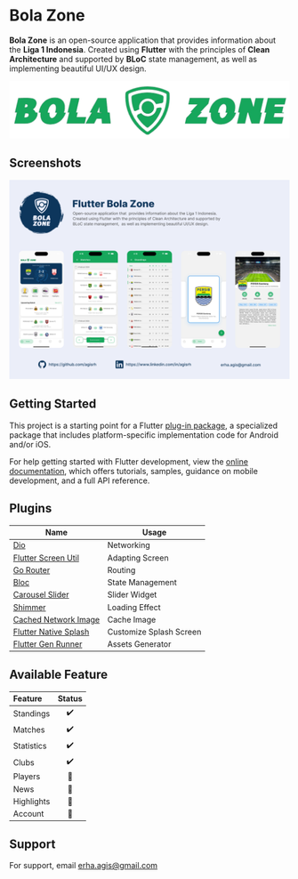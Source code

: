 
# Bola Zone

**Bola Zone** is an open-source application that provides information about the **Liga 1 Indonesia**. Created using **Flutter** with the principles of **Clean Architecture** and supported by **BLoC** state management, as well as implementing beautiful UI/UX design.


![Logo](https://github.com/agisrh/Flutter-Bola-Zone/blob/master/assets/images/bola_zone.png?raw=true)


## Screenshots

![App Screenshot](https://github.com/agisrh/Flutter-Bola-Zone/blob/master/screenshoots/screenshoot.png?raw=true)


## Getting Started

This project is a starting point for a Flutter
[plug-in package](https://flutter.dev/developing-packages/),
a specialized package that includes platform-specific implementation code for
Android and/or iOS.

For help getting started with Flutter development, view the
[online documentation](https://flutter.dev/docs), which offers tutorials,
samples, guidance on mobile development, and a full API reference.

## Plugins

| Name             | Usage                                                                |
| ----------------- | ------------------------------------------------------------------ |
| [Dio](https://pub.dev/packages/dio) | Networking |
| [Flutter Screen Util](https://pub.dev/packages/flutter_screenutil) | Adapting Screen |
| [Go Router](https://pub.dev/packages/go_router) | Routing |
| [Bloc](https://pub.dev/packages/bloc) | State Management |
| [Carousel Slider](https://pub.dev/packages/carousel_slider) | Slider Widget |
| [Shimmer](https://pub.dev/packages/shimmer) | Loading Effect |
| [Cached Network Image](https://pub.dev/packages/cached_network_image) | Cache Image |
| [Flutter Native Splash](https://pub.dev/packages/flutter_native_splash) | Customize Splash Screen |
| [Flutter Gen Runner](https://pub.dev/packages/flutter_gen_runner) | Assets Generator |

## Available Feature
| Feature                | Status|
| :---                   | :---: |
| Standings              |   ✔️   |
| Matches                |   ✔️   |
| Statistics             |   ✔️   |
| Clubs                  |   ✔️   |
| Players                |   🚧  |
| News                   |   🚧  |
| Highlights             |   🚧  |
| Account                |   🚧  |

## Support

For support, email erha.agis@gmail.com

